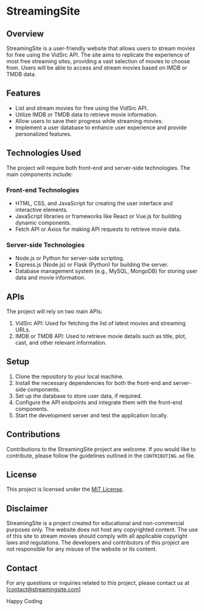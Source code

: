# StreamingSite

## Overview
StreamingSite is a user-friendly website that allows users to stream movies for free using the VidSrc API. The site aims to replicate the experience of most free streaming sites, providing a vast selection of movies to choose from. Users will be able to access and stream movies based on IMDB or TMDB data.

## Features
- List and stream movies for free using the VidSrc API.
- Utilize IMDB or TMDB data to retrieve movie information.
- Allow users to save their progress while streaming movies.
- Implement a user database to enhance user experience and provide personalized features.

## Technologies Used
The project will require both front-end and server-side technologies. The main components include:

### Front-end Technologies
- HTML, CSS, and JavaScript for creating the user interface and interactive elements.
- JavaScript libraries or frameworks like React or Vue.js for building dynamic components.
- Fetch API or Axios for making API requests to retrieve movie data.

### Server-side Technologies
- Node.js or Python for server-side scripting.
- Express.js (Node.js) or Flask (Python) for building the server.
- Database management system (e.g., MySQL, MongoDB) for storing user data and movie information.

## APIs
The project will rely on two main APIs:

1. VidSrc API: Used for fetching the list of latest movies and streaming URLs.
2. IMDB or TMDB API: Used to retrieve movie details such as title, plot, cast, and other relevant information.

## Setup
1. Clone the repository to your local machine.
2. Install the necessary dependencies for both the front-end and server-side components.
3. Set up the database to store user data, if required.
4. Configure the API endpoints and integrate them with the front-end components.
5. Start the development server and test the application locally.

## Contributions
Contributions to the StreamingSite project are welcome. If you would like to contribute, please follow the guidelines outlined in the `CONTRIBUTING.md` file.

## License
This project is licensed under the [MIT License](LICENSE).

## Disclaimer
StreamingSite is a project created for educational and non-commercial purposes only. The website does not host any copyrighted content. The use of this site to stream movies should comply with all applicable copyright laws and regulations. The developers and contributors of this project are not responsible for any misuse of the website or its content.

## Contact
For any questions or inquiries related to this project, please contact us at [contact@streamingsite.com]

Happy Coding